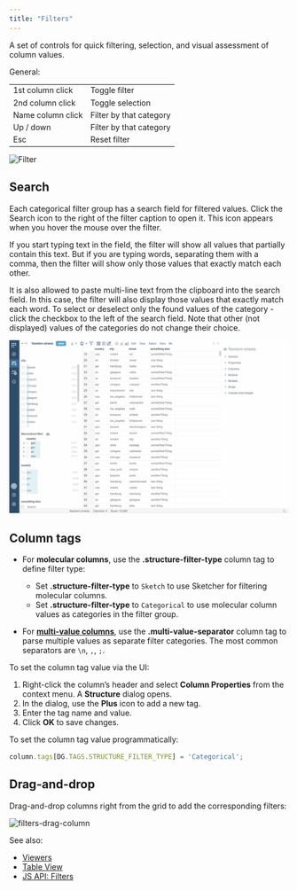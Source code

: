```yaml
---
title: "Filters"
---
```


A set of controls for quick filtering, selection, and visual assessment of column values.

General:

|                   |                         |
|-------------------|-------------------------|
| 1st column click  | Toggle filter           |
| 2nd column click  | Toggle selection        |
| Name column click | Filter by that category |
| Up / down         | Filter by that category |
| Esc               | Reset filter            |

![Filter](../../uploads/gifs/filter.gif "Filter")

## Search

Each categorical filter group has a search field for filtered values. Click the Search icon to the right of the filter
caption to open it. This icon appears when you hover the mouse over the filter.

If you start typing text in the field, the filter will show all values that partially contain this text. But if you are
typing words, separating them with a comma, then the filter will show only those values that exactly match each other.

It is also allowed to paste multi-line text from the clipboard into the search field. In this case, the filter will also
display those values that exactly match each word. To select or deselect only the found values of the category - click
the checkbox to the left of the search field. Note that other (not displayed) values of the categories do not change
their choice.

![Filter](../../uploads/gifs/filter-search.gif "Filter")

## Column tags

* For **molecular columns**, use the **.structure-filter-type** column tag to
  define filter type:
  * Set **.structure-filter-type** to `Sketch` to use Sketcher for filtering
    molecular columns.
  * Set **.structure-filter-type** to `Categorical` to use molecular column
    values as categories in the filter group.

* For [**multi-value columns**](https://community.datagrok.ai/t/visualization-related-updates/521/12?u=skalkin),
 use the **.multi-value-separator** column tag to
  parse multiple values as separate filter categories. The most common
  separators are `\n`, `,`, `;`.

To set the column tag value via the UI:

1. Right-click the column’s header and select **Column Properties** from the
   context menu. A **Structure** dialog opens.
1. In the dialog, use the **Plus** icon to add a new tag.
1. Enter the tag name and value.
1. Click **OK** to save changes.

To set the column tag value programmatically:

```javascript
column.tags[DG.TAGS.STRUCTURE_FILTER_TYPE] = 'Categorical';
```

## Drag-and-drop

Drag-and-drop columns right from the grid to add the corresponding filters:

![filters-drag-column](filters-drag-column.gif)

See also:

* [Viewers](../viewers/viewers.md)
* [Table View](../../datagrok/table-view.md)
* [JS API: Filters](https://public.datagrok.ai/js/samples/ui/viewers/types/filters)
